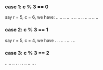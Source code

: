 ### case 1: c % 3 == 0
say r = 5, c = 6, we have:
.. ..
 .. ..
  .. ..
.. ..
 .. ..
  .. ..

### case 2: c % 3 == 1
say r = 5, c = 4, we have
. ..
.. .
 ..
. ..

### case 3: c % 3 == 2
.. ..
 .. .
.. .
.. ..
 .. .
